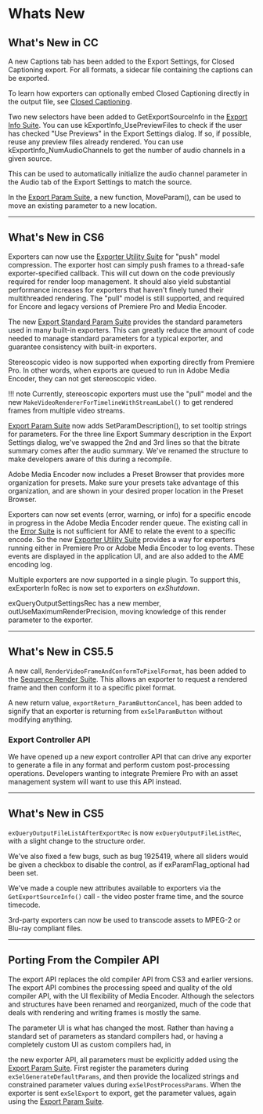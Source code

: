 # Whats New

## What's New in CC

A new Captions tab has been added to the Export Settings, for Closed Captioning export. For all formats, a sidecar file containing the captions can be exported.

To learn how exporters can optionally embed Closed Captioning directly in the output file, see [Closed Captioning](getting-started.md#exporters-getting-started-closed-captioning).

Two new selectors have been added to GetExportSourceInfo in the [Export Info Suite](suites.md#exporters-suites-export-info-suite). You can use kExportInfo_UsePreviewFiles to check if the user has checked "Use Previews" in the Export Settings dialog. If so, if possible, reuse any preview files already rendered. You can use kExportInfo_NumAudioChannels to get the number of audio channels in a given source.

This can be used to automatically initialize the audio channel parameter in the Audio tab of the Export Settings to match the source.

In the [Export Param Suite](suites.md#exporters-suites-export-param-suite), a new function, MoveParam(), can be used to move an existing parameter to a new location.

---

## What's New in CS6

Exporters can now use the [Exporter Utility Suite](suites.md#exporters-suites-exporter-utility-suite) for "push" model compression. The exporter host can simply push frames to a thread-safe exporter-specified callback. This will cut down on the code previously required for render loop management. It should also yield substantial performance increases for exporters that haven't finely tuned their multithreaded rendering. The "pull" model is still supported, and required for Encore and legacy versions of Premiere Pro and Media Encoder.

The new [Export Standard Param Suite](suites.md#exporters-suites-export-standard-param-suite) provides the standard parameters used in many built-in exporters. This can greatly reduce the amount of code needed to manage standard parameters for a typical exporter, and guarantee consistency with built-in exporters.

Stereoscopic video is now supported when exporting directly from Premiere Pro. In other words, when exports are queued to run in Adobe Media Encoder, they can not get stereoscopic video.

!!! note
    Currently, stereoscopic exporters must use the "pull" model and the new `MakeVideoRendererForTimelineWithStreamLabel()` to get rendered frames from multiple video streams.

[Export Param Suite](suites.md#exporters-suites-export-param-suite) now adds SetParamDescription(), to set tooltip strings for parameters. For the three line Export Summary description in the Export Settings dialog, we've swapped the 2nd and 3rd lines so that the bitrate summary comes after the audio summary. We've renamed the structure to make developers aware of this during a recompile.

Adobe Media Encoder now includes a Preset Browser that provides more organization for presets. Make sure your presets take advantage of this organization, and are shown in your desired proper location in the Preset Browser.

Exporters can now set events (error, warning, or info) for a specific encode in progress in the Adobe Media Encoder render queue. The existing call in the [Error Suite](../universals/sweetpea-suites.md#universals-sweetpea-suites-error-suite) is not sufficient for AME to relate the event to a specific encode. So the new [Exporter Utility Suite](suites.md#exporters-suites-exporter-utility-suite) provides a way for exporters running either in Premiere Pro or Adobe Media Encoder to log events. These events are displayed in the application UI, and are also added to the AME encoding log.

Multiple exporters are now supported in a single plugin. To support this, exExporterIn foRec is now set to exporters on *exShutdown*.

exQueryOutputSettingsRec has a new member, outUseMaximumRenderPrecision, moving knowledge of this render parameter to the exporter.

---

## What's New in CS5.5

A new call, `RenderVideoFrameAndConformToPixelFormat`, has been added to the [Sequence Render Suite](suites.md#exporters-suites-sequence-render-suite). This allows an exporter to request a rendered frame and then conform it to a specific pixel format.

A new return value, `exportReturn_ParamButtonCancel`, has been added to signify that an exporter is returning from `exSelParamButton` without modifying anything.

### Export Controller API

We have opened up a new export controller API that can drive any exporter to generate a file in any format and perform custom post-processing operations. Developers wanting to integrate Premiere Pro with an asset management system will want to use this API instead.

---

## What's New in CS5

`exQueryOutputFileListAfterExportRec` is now `exQueryOutputFileListRec`, with a slight change to the structure order.

We've also fixed a few bugs, such as bug 1925419, where all sliders would be given a checkbox to disable the control, as if exParamFlag_optional had been set.

We've made a couple new attributes available to exporters via the `GetExportSourceInfo()` call - the video poster frame time, and the source timecode.

3rd-party exporters can now be used to transcode assets to MPEG-2 or Blu-ray compliant files.

---

## Porting From the Compiler API

The export API replaces the old compiler API from CS3 and earlier versions. The export API combines the processing speed and quality of the old compiler API, with the UI flexibility of Media Encoder. Although the selectors and structures have been renamed and reorganized, much of the code that deals with rendering and writing frames is mostly the same.

The parameter UI is what has changed the most. Rather than having a standard set of parameters as standard compilers had, or having a completely custom UI as custom compilers had, in

the new exporter API, all parameters must be explicitly added using the [Export Param Suite](suites.md#exporters-suites-export-param-suite). First register the parameters during `exSelGenerateDefaultParams`, and then provide the localized strings and constrained parameter values during `exSelPostProcessParams`. When the exporter is sent `exSelExport` to export, get the parameter values, again using the [Export Param Suite](suites.md#exporters-suites-export-param-suite).

